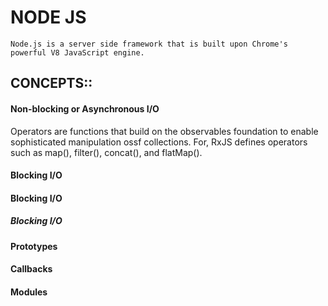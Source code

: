 # NODE JS
 `Node.js is a server side framework that is built upon Chrome's powerful V8 JavaScript engine.`

## CONCEPTS::
#### Non-blocking or Asynchronous I/O 
Operators are functions that build on the observables foundation to enable sophisticated manipulation ossf collections. For, RxJS defines operators such as map(), filter(), concat(), and flatMap().
#### Blocking I/O
#### Blocking I/O
##### Blocking I/O
#### Prototypes
#### Callbacks
#### Modules
